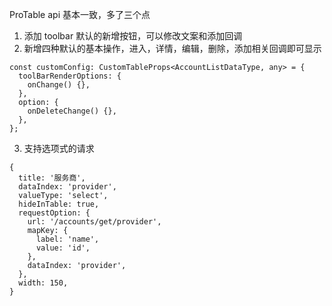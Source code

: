 ProTable api 基本一致，多了三个点

1. 添加 toolbar 默认的新增按钮，可以修改文案和添加回调
2. 新增四种默认的基本操作，进入，详情，编辑，删除，添加相关回调即可显示

```{ts}
const customConfig: CustomTableProps<AccountListDataType, any> = {
  toolBarRenderOptions: {
    onChange() {},
  },
  option: {
    onDeleteChange() {},
  },
};
```

3. 支持选项式的请求

```{ts}
{
  title: '服务商',
  dataIndex: 'provider',
  valueType: 'select',
  hideInTable: true,
  requestOption: {
    url: '/accounts/get/provider',
    mapKey: {
      label: 'name',
      value: 'id',
    },
    dataIndex: 'provider',
  },
  width: 150,
}
```
